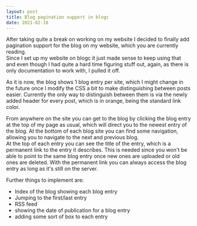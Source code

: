 ```yaml
---
layout: post
title: Blog pagination support in blogc
date: 2021-02-18
---
```


After taking quite a break on working on my website I decided to finally add pagination support for the blog on my website, which you are currently reading.  
Since I set up my website on blogc it just made sense to keep using that and even though I had quite a hard time figuring stuff out, again, as there is only documentation to work with, I pulled it off.

As it is now, the blog shows 1 blog entry per site, which I might change in the future once I modify the CSS a bit to make distinguishing between posts easier. Currently the only way to distinguish between them is via the newly added header for every post, which is in orange, being the standard link color.

From anywhere on the site you can get to the blog by clicking the blog entry at the top of my page as usual, which will direct you to the newest entry of the blog. At the bottom of each blog site you can find some navigation, allowing you to navigate to the next and previous blog.  
At the top of each entry you can see the title of the entry, which is a permanent link to the entry it describes. This is needed since you won't be able to point to the same blog entry once new ones are uploaded or old ones are deleted. With the permanent link you can always access the blog entry as long as it's still on the server.

Further things to implement are:

- Index of the blog showing each blog entry
- Jumping to the first/last entry
- RSS feed
- showing the date of publication for a blog entry
- adding some sort of box to each entry
